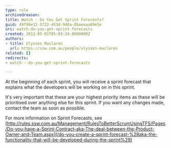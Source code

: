 ```yaml
---
type: rule
archivedreason: 
title: Watch - Do You Get Sprint Forecasts?
guid: 49f99e12-5722-453d-940a-8baeeaa69e5e
uri: watch-do-you-get-sprint-forecasts
created: 2012-05-01T05:03:24.0000000Z
authors:
- title: Ulysses Maclaren
  url: https://ssw.com.au/people/ulysses-maclaren
related: []
redirects:
- watch---do-you-get-sprint-forecasts

---
```


At the beginning of each sprint, you will receive a sprint forecast that explains what the developers will be working on in this sprint.  
<!--endintro-->

It's very important that these are your highest priority items as these will be prioritised over anything else for this sprint. If you want any changes made, contact the team as soon as possible.

For more information on Sprint Forecasts, see [http://rules.ssw.com.au/Management/RulesToBetterScrumUsingTFS/Pages/Do-you-have-a-Sprint-Contract-aka-The-deal-between-the-Product-Owner-and-Team.aspx](/do-you-create-a-sprint-forecast-%28aka-the-functionality-that-will-be-developed-during-the-sprint%29)
